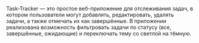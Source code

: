 Task-Tracker — это простое веб-приложение для отслеживания задач, в котором пользователи могут добавлять, редактировать, удалять задачи, а также отмечать их как завершённые. В приложении реализована возможность фильтровать задачи по статусу (все, завершённые, ожидающие) и переключать тему со светлой на тёмную.
